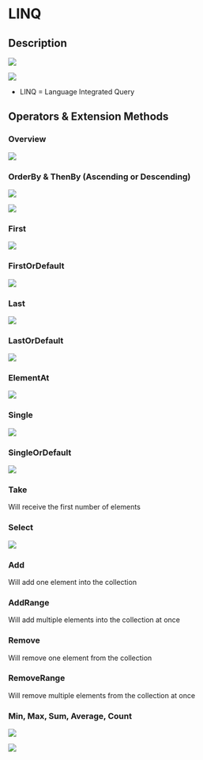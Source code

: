 # LINQ

## Description

![](linq/image10.jpg)

![](linq/image6.jpg)

- LINQ = Language Integrated Query

## Operators & Extension Methods

### Overview

![](linq/image15.jpg)

### OrderBy & ThenBy (Ascending or Descending)

![](linq/image2.jpg)

![](linq/image9.jpg)

### First

![](linq/image5.jpg)

### FirstOrDefault

![](linq/image8.jpg)

### Last

![](linq/image12.jpg)

### LastOrDefault

![](linq/image11.jpg)

### ElementAt

![](linq/image4.jpg)

### Single

![](linq/image14.jpg)

### SingleOrDefault

![](linq/image13.jpg)

### Take

Will receive the first number of elements

### Select

![](linq/image7.jpg)

### Add

Will add one element into the collection

### AddRange

Will add multiple elements into the collection at once

### Remove

Will remove one element from the collection

### RemoveRange

Will remove multiple elements from the collection at once

### Min, Max, Sum, Average, Count

![](linq/image3.jpg)

![](linq/image1.jpg)
